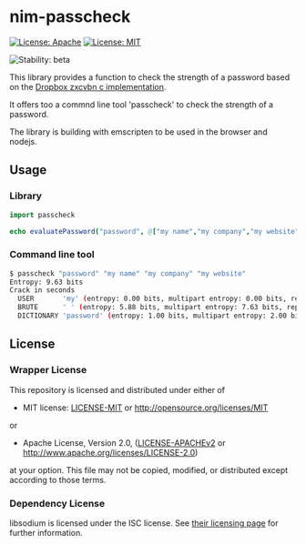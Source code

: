 # nim-passcheck

[![License: Apache](https://img.shields.io/badge/License-Apache%202.0-blue.svg)](https://opensource.org/licenses/Apache-2.0)
[![License: MIT](https://img.shields.io/badge/License-MIT-blue.svg)](https://opensource.org/licenses/MIT)

![Stability: beta](https://img.shields.io/badge/stability-beta-yellow.svg)


This library provides a function to check the strength of a password based on the [Dropbox zxcvbn c implementation](https://github.com/tsyrogit/zxcvbn-c).

It offers too a commnd line tool 'passcheck' to check the strength of a password.

The library is building with emscripten to be used in the browser and nodejs.

## Usage

### Library

```nim
import passcheck

echo evaluatePassword("password", @["my name","my company","my website"])
```

### Command line tool

```bash
$ passcheck "password" "my name" "my company" "my website"
Entropy: 9.63 bits
Crack in seconds
  USER       'my' (entropy: 0.00 bits, multipart entropy: 0.00 bits, repeated: false)
  BRUTE      ' ' (entropy: 5.88 bits, multipart entropy: 7.63 bits, repeated: false)
  DICTIONARY 'password' (entropy: 1.00 bits, multipart entropy: 2.00 bits, repeated: false)
```

## License

### Wrapper License

This repository is licensed and distributed under either of

* MIT license: [LICENSE-MIT](LICENSE-MIT) or http://opensource.org/licenses/MIT

or

* Apache License, Version 2.0, ([LICENSE-APACHEv2](LICENSE-APACHEv2) or http://www.apache.org/licenses/LICENSE-2.0)

at your option. This file may not be copied, modified, or distributed except according to those terms.

### Dependency License

libsodium is licensed under the ISC license. See [their licensing page](https://github.com/jedisct1/libsodium) for further information.

